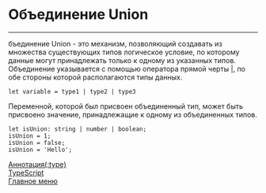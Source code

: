 # Объединение Union
____
бъединение Union - это механизм, позволяющий создавать из множества существующих типов логическое условие, по которому данные могут принадлежать только к одному из указанных типов. Объединение указывается с помощью оператора прямой черты |, по обе стороны которой располагаются типы данных.

```
let variable = type1 | type2 | type3
```
Переменной, которой был присвоен объединенный тип, может быть присвоено значение, принадлежащие к одному из объединенных типов.
```
let isUnion: string | number | boolean;
isUnion = 1;
isUnion = false;
isUnion = 'Hello';
```

[Аннотация(:type)](type.md)<br>
[TypeScript](typeScript.md)<br>
[Главное меню](../README.md)<br>